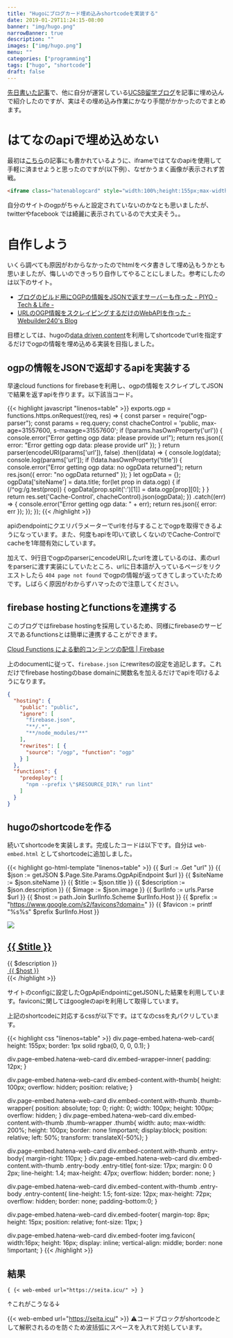 ```yaml
---
title: "Hugoにブログカード埋め込みshortcodeを実装する"
date: 2019-01-29T11:24:15-08:00
banner: "img/hugo.png"
narrowBanner: true
description: ""
images: ["img/hugo.png"]
menu: ""
categories: ["programming"]
tags: ["hugo", "shortcode"]
draft: false
---
```

[先日書いた記事](https://seita.icu/2019/01/22/netlify-cms%E3%81%A7%E7%94%BB%E5%83%8F%E3%81%AE%E5%A4%A7%E3%81%8D%E3%81%95%E3%82%92%E5%A4%89%E6%9B%B4%E3%81%A7%E3%81%8D%E3%82%8B%E3%82%88%E3%81%86%E3%81%AB%E3%81%99%E3%82%8B/)で、他に自分が運営している[UCSB留学ブログ](https://ucsb.tokyo/)を記事に埋め込んで紹介したのですが、実はその埋め込み作業にかなり手間がかかったのでまとめます。

<!--more-->

# はてなのapiで埋め込めない

最初は[こちら](https://nelog.jp/hatenablogcard)の記事にも書かれているように、iframeではてなのapiを使用して手軽に済ませようと思ったのですが(以下例）、なぜかうまく画像が表示されず苦戦。
```html
<iframe class="hatenablogcard" style="width:100%;height:155px;max-width:680px;" title="URLを記入するだけ！はてなブログカード風にWordpress記事も表示させるカスタマイズ方法" src="https://hatenablog-parts.com/embed?url=http://nelog.jp/wordpress-blog-card" width="300" height="150" frameborder="0" scrolling="no"></iframe>
```

自分のサイトのogpがちゃんと設定されていないのかなとも思いましたが、twitterやfacebook
では綺麗に表示されているので大丈夫そう。。

# 自作しよう
いくら調べても原因がわからなかったのでhtmlをベタ書きして埋め込もうかとも思いましたが、悔しいのできっちり自作してやることにしました。参考にしたのは以下のサイト。

- [ブログのビルド用にOGPの情報をJSONで返すサーバーも作った - PIYO - Tech & Life -](https://blog.piyo.tech/posts/2018-04-04-ogp-json/)
- [URLのOGP情報をスクレイピングするだけのWebAPIを作った - Webuilder240's Blog](https://webuilder240.hatenablog.com/entry/2018/01/22/080000)

目標としては、hugoの[data driven content](https://gohugo.io/templates/data-templates/#data-driven-content)を利用してshortcodeでurlを指定するだけでogpの情報を埋め込める実装を目指しました。

## ogpの情報をJSONで返却するapiを実装する
早速cloud functions for firebaseを利用し、ogpの情報をスクレイプしてJSONで結果を返すapiを作ります。以下該当コード。

{{< highlight javascript "linenos=table" >}}
exports.ogp = functions.https.onRequest((req, res) => {
    const parser = require("ogp-parser");
    const params = req.query;
    const chacheControl = 'public, max-age=31557600, s-maxage=31557600';
    if (!params.hasOwnProperty('url')) {
        console.error("Error getting ogp data: please provide url");
        return res.json({ error: "Error getting ogp data: please provide url" });
    }
    return parser(encodeURI(params['url']), false)
        .then((data) => {
            console.log(data);
            console.log(params['url']);
            if (!data.hasOwnProperty('title')) {
                console.error("Error getting ogp data: no ogpData returned");
                return res.json({ error: "no ogpData returned" });
            }
            let ogpData = {};
            ogpData['siteName'] = data.title;
            for(let prop in data.ogp) {
                if (/^og:/g.test(prop)) {
                    ogpData[prop.split(':')[1]] = data.ogp[prop][0];
                }
            }
            return res.set('Cache-Control', chacheControl).json(ogpData);
        })
        .catch((err) => {
            console.error("Error getting ogp data: " + err);
            return res.json({ error: err });
        });
});
{{< /highlight >}}

apiのendpointにクエリパラメーターでurlを付与することでogpを取得できるようになっています。また、何度もapiを叩いて欲しくないのでCache-Controlでcacheを1年間有効にしています。

加えて、9行目でogpのparserにencodeURIしたurlを渡しているのは、素のurlをparserに渡す実装にしていたところ、urlに日本語が入っているページをリクエストしたら `404 page not found` でogpの情報が返ってきてしまっていたためです。しばらく原因がわからずハマったので注意してください。

## firebase hostingとfunctionsを連携する
このブログではfirebase hostingを採用しているため、同様にfirebaseのサービスであるfunctionsとは簡単に連携することができます。

[Cloud Functions による動的コンテンツの配信  |  Firebase](https://firebase.google.com/docs/hosting/functions?hl=ja#direct_hosting_requests_to_your_function)

上のdocumentに従って、`firebase.json` にrewritesの設定を追記します。これだけでfirebase hostingのbase domainに関数名を加えるだけでapiを叩けるようになります。

```json
{
  "hosting": {
    "public": "public",
    "ignore": [
      "firebase.json",
      "**/.*",
      "**/node_modules/**"
    ],
    "rewrites": [ {
      "source": "/ogp", "function": "ogp"
    } ]
  },
  "functions": {
    "predeploy": [
      "npm --prefix \"$RESOURCE_DIR\" run lint"
    ]
  }
}
```

## hugoのshortcodeを作る
続いてshortcodeを実装します。完成したコードは以下です。自分は `web-embed.html` としてshortcodeに追加しました。

{{< highlight go-html-template "linenos=table" >}}
{{ $url := .Get "url" }}
{{ $json := getJSON $.Page.Site.Params.OgpApiEndpoint $url }}
{{ $siteName := $json.siteName }}
{{ $title := $json.title }}
{{ $description := $json.description }}
{{ $image := $json.image }}
{{ $urlInfo := urls.Parse $url }}
{{ $host := path.Join $urlInfo.Scheme $urlInfo.Host }}
{{ $prefix := "https://www.google.com/s2/favicons?domain=" }}
{{ $favicon := printf "%s%s" $prefix $urlInfo.Host }}

<div class="body-iframe page-embed hatena-web-card">
    <div class="embed-wrapper">
        <div class="embed-wrapper-inner">
            <div class="embed-content with-thumb">
                <div class="thumb-wrapper">
                    <a href="{{ $url }}" target="_blank">
                        <img src="{{ $image }}" class="thumb">
                    </a>
                </div>
                <div class="entry-body">
                    <h2 class="entry-title">
                        <a href="{{ $url }}" target="_blank">
                            {{ $title }}
                        </a>
                    </h2>
                    <div class="entry-content">
                            {{ $description }}
                    </div>
                </div>
            </div>
            <div class="embed-footer">
                <a href="{{ $host }}"target="_blank">
                    <img src="{{ $favicon }}" alt="" title="{{ $title }}" class="favicon">
                    {{ $host }}
                </a>
            </div>
        </div>
    </div>
</div>
{{< /highlight >}}

サイトのconfigに設定したOgpApiEndpointにgetJSONした結果を利用しています。faviconに関してはgoogleのapiを利用して取得しています。

上記のshortcodeに対応するcssが以下です。はてなのcssを丸パクリしています。

{{< highlight css "linenos=table" >}}
div.page-embed.hatena-web-card{
    height: 155px;
    border: 1px solid rgba(0, 0, 0, 0.1);
}

div.page-embed.hatena-web-card div.embed-wrapper-inner{
    padding: 12px;
}

div.page-embed.hatena-web-card div.embed-content.with-thumb{
    height: 100px;
    overflow: hidden;
    position: relative;
}

div.page-embed.hatena-web-card div.embed-content.with-thumb .thumb-wrapper{
    position: absolute;
    top: 0;
    right: 0;
    width: 100px;
    height: 100px;
    overflow: hidden;
}
div.page-embed.hatena-web-card div.embed-content.with-thumb .thumb-wrapper .thumb{
    width: auto;
    max-width: 200%;
    height: 100px;
    border: none !important;
    display:block;
    position: relative;
    left: 50%;
    transform: translateX(-50%);
}

div.page-embed.hatena-web-card div.embed-content.with-thumb .entry-body{
    margin-right: 110px;
}
div.page-embed.hatena-web-card div.embed-content.with-thumb .entry-body .entry-title{
    font-size: 17px;
    margin: 0 0 2px;
    line-height: 1.4;
    max-height: 47px;
    overflow: hidden;
    border: none;
}

div.page-embed.hatena-web-card div.embed-content.with-thumb .entry-body .entry-content{
    line-height: 1.5;
    font-size: 12px;
    max-height: 72px;
    overflow: hidden;
    border: none;
    padding-bottom:0;
}

div.page-embed.hatena-web-card div.embed-footer{
    margin-top: 8px;
    height: 15px;
    position: relative;
    font-size: 11px;
}

div.page-embed.hatena-web-card div.embed-footer img.favicon{
    width:16px;
    height: 16px;
    display: inline;
    vertical-align: middle;
    border: none !important;
}
{{< /highlight >}}

## 結果
```go-html-template
{ {< web-embed url="https://seita.icu/" >} }
```
↑これがこうなる↓

{{< web-embed url="https://seita.icu/" >}}
<span class=emoji>:warning:</span>コードブロックがshortcodeとして解釈されるのを防ぐため波括弧にスペースを入れて対処しています。
